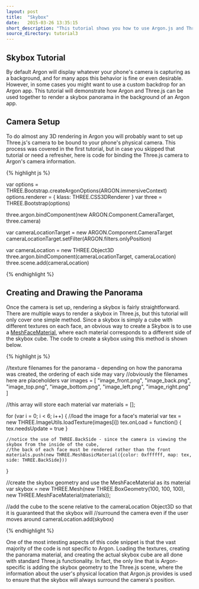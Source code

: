 ```yaml
---
layout: post
title:  "Skybox"
date:   2015-03-26 13:35:15
short_description: "This tutorial shows you how to use Argon.js and Three.js to implement a skybox panorama."
source_directory: tutorial3
---
```


Skybox Tutorial
--------------------
By default Argon will display whatever your phone's camera is capturing as a background, and for many apps this behavior is fine or even desirable. However, in some cases you might want to use a custom backdrop for an Argon app. This tutorial will demonstrate how Argon and Three.js can be used together to render a skybox panorama in the background of an Argon app.

Camera Setup
--------------------
To do almost any 3D rendering in Argon you will probably want to set up Three.js's camera to be bound to your phone's physical camera. This process was covered in the first tutorial, but in case you skipped that tutorial or need a refresher, here is code for binding the Three.js camera to Argon's camera information.

{% highlight js %}

var options = THREE.Bootstrap.createArgonOptions(ARGON.immersiveContext)
options.renderer = { klass: THREE.CSS3DRenderer }
var three = THREE.Bootstrap(options)

three.argon.bindComponent(new ARGON.Component.CameraTarget, three.camera)

var cameraLocationTarget = new ARGON.Component.CameraTarget
cameraLocationTarget.setFilter(ARGON.filters.onlyPosition)

var cameraLocation = new THREE.Object3D
three.argon.bindComponent(cameraLocationTarget, cameraLocation)
three.scene.add(cameraLocation)

{% endhighlight %}

Creating and Drawing the Panorama
--------------------
Once the camera is set up, rendering a skybox is fairly straightforward. There are multiple ways to render a skybox in Three.js, but this tutorial will only cover one simple method. Since a skybox is simply a cube with different textures on each face, an obvious way to create a Skybox is to use a [MeshFaceMaterial](http://threejs.org/docs/#Reference/Materials/MeshFaceMaterial), where each material corresponds to a different side of the skybox cube. The code to create a skybox using this method is shown below.

{% highlight js %}

//texture filenames for the panorama - depending on how the panorama was created, the ordering of each side may vary
//obviously the filenames here are placeholders 
var images = [
	"image_front.png",
	"image_back.png",
	"image_top.png",
	"image_bottom.png",
	"image_left.png",
	"image_right.png"
]

//this array will store each material
var materials = [];

for (var i = 0; i < 6; i++) {
	//load the image for a face's material
	var tex = new THREE.ImageUtils.loadTexture(images[i])
	tex.onLoad = function() {
		tex.needsUpdate = true
	}

	//notice the use of THREE.BackSide - since the camera is viewing the skybox from the inside of the cube,
	//the back of each face must be rendered rather than the front
	materials.push(new THREE.MeshBasicMaterial({color: 0xffffff, map: tex, side: THREE.BackSide}))
}

//create the skybox geometry and use the MeshFaceMaterial as its material
var skybox = new THREE.Mesh(new THREE.BoxGeometry(100, 100, 100), new THREE.MeshFaceMaterial(materials));

//add the cube to the scene relative to the cameraLocation Object3D so that it is guaranteed that the skybox will
//surround the camera even if the user moves around
cameraLocation.add(skybox)

{% endhighlight %}

One of the most intesting aspects of this code snippet is that the vast majority of the code is not specific to Argon. Loading the textures, creating the panorama material, and creating the actual skybox cube are all done with standard Three.js functionality. In fact, the only line that is Argon-specific is adding the skybox geometry to the Three.js scene, where the information about the user's physical location that Argon.js provides is used to ensure that the skybox will always surround the camera's position.
